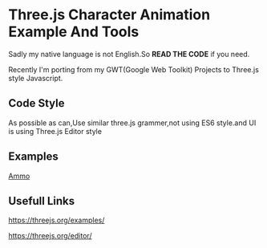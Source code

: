 Three.js Character Animation Example And Tools
===
Sadly my native language is not English.So **READ THE CODE** if you need.

Recently I'm porting from my GWT(Google Web Toolkit) Projects to Three.js style Javascript.
## Code Style
As possible as can,Use similar three.js grammer,not using ES6 style.and UI is using Three.js Editor style
## Examples
[Ammo](https://akjava.github.io/ThreeCharacterExamples/WebContent/examples/ammo/)
## Usefull Links

https://threejs.org/examples/

https://threejs.org/editor/

